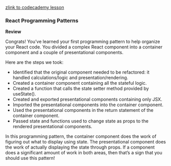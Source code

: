 [zlink to codecademy lesson](https://www.codecademy.com/courses/react-101/lessons/react-programming-patterns/exercises/reactive-programming-patterns-review)

### React Programming Patterns

**Review**

Congrats! You’ve learned your first programming pattern to help organize your React code. You divided a complex React component into a container component and a couple of presentational components.

Here are the steps we took:

- Identified that the original component needed to be refactored: it handled calculations/logic and presentation/rendering.
- Created a container component containing all the stateful logic.
- Created a function that calls the state setter method provided by useState().
- Created and exported presentational components containing only JSX.
- Imported the presentational components into the container component.
- Used the presentational components in the return statement of the container component.
- Passed state and functions used to change state as props to the rendered presentational components.

In this programming pattern, the container component does the work of figuring out what to display using state. The presentational component does the work of actually displaying the state through props. If a component does a significant amount of work in both areas, then that’s a sign that you should use this pattern!
